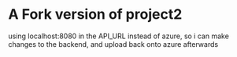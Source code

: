 # A Fork version of project2
 using localhost:8080 in the API_URL instead of azure, so i can make changes to the backend, and upload back onto azure afterwards
